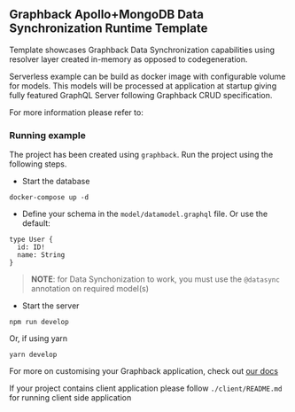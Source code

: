 ## Graphback Apollo+MongoDB Data Synchronization Runtime Template

Template showcases Graphback Data Synchronization capabilities using
resolver layer created in-memory as opposed to codegeneration.

Serverless example can be build as docker image with configurable volume for models. 
This models will be processed at application at startup giving fully featured GraphQL Server 
following Graphback CRUD specification.

For more information please refer to: 

### Running example

The project has been created using `graphback`. Run the project using the following steps.

- Start the database

```
docker-compose up -d
```

- Define your schema in the `model/datamodel.graphql` file. Or use the default:

```
type User {
  id: ID!
  name: String
}
```

> **NOTE**: for Data Synchonization to work, you must use the `@datasync` annotation on required model(s)

- Start the server

```
npm run develop
```

Or, if using yarn

```
yarn develop
```

For more on customising your Graphback application, check out [our docs](https://graphback.dev/docs/gettingstarted)

If your project contains client application please follow `./client/README.md` for running client side application